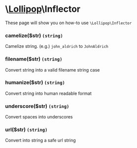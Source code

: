 # \\[Lollipop](http://github.com/4ldrich/lollipop-php)\Inflector

These page will show you on how-to use ```\Lollipop\Inflector``` 

### camelize($str) ```(string)```
Camelize string. (e.g.) ```john_aldrich``` to ```JohnAldrich```

### filename($str) ```(string)```
Convert string into a valid filename string case

### humanize($str) ```(string)```
Convert string into human readable format

### underscore($str) ```(string)```
Convert spaces into underscores

### url($str) ```(string)```
Convert into string a safe url string

